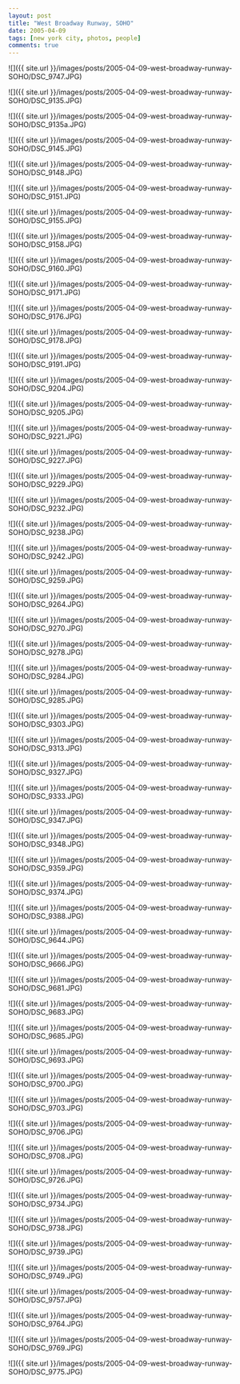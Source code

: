 ```yaml
---
layout: post
title: "West Broadway Runway, SOHO"
date: 2005-04-09
tags: [new york city, photos, people]
comments: true
---
```

![]({{ site.url }}/images/posts/2005-04-09-west-broadway-runway-SOHO/DSC_9747.JPG)

![]({{ site.url }}/images/posts/2005-04-09-west-broadway-runway-SOHO/DSC_9135.JPG)

![]({{ site.url }}/images/posts/2005-04-09-west-broadway-runway-SOHO/DSC_9135a.JPG)

![]({{ site.url }}/images/posts/2005-04-09-west-broadway-runway-SOHO/DSC_9145.JPG)

![]({{ site.url }}/images/posts/2005-04-09-west-broadway-runway-SOHO/DSC_9148.JPG)

![]({{ site.url }}/images/posts/2005-04-09-west-broadway-runway-SOHO/DSC_9151.JPG)

![]({{ site.url }}/images/posts/2005-04-09-west-broadway-runway-SOHO/DSC_9155.JPG)

![]({{ site.url }}/images/posts/2005-04-09-west-broadway-runway-SOHO/DSC_9158.JPG)

![]({{ site.url }}/images/posts/2005-04-09-west-broadway-runway-SOHO/DSC_9160.JPG)

![]({{ site.url }}/images/posts/2005-04-09-west-broadway-runway-SOHO/DSC_9171.JPG)

![]({{ site.url }}/images/posts/2005-04-09-west-broadway-runway-SOHO/DSC_9176.JPG)

![]({{ site.url }}/images/posts/2005-04-09-west-broadway-runway-SOHO/DSC_9178.JPG)

![]({{ site.url }}/images/posts/2005-04-09-west-broadway-runway-SOHO/DSC_9191.JPG)

![]({{ site.url }}/images/posts/2005-04-09-west-broadway-runway-SOHO/DSC_9204.JPG)

![]({{ site.url }}/images/posts/2005-04-09-west-broadway-runway-SOHO/DSC_9205.JPG)

![]({{ site.url }}/images/posts/2005-04-09-west-broadway-runway-SOHO/DSC_9221.JPG)

![]({{ site.url }}/images/posts/2005-04-09-west-broadway-runway-SOHO/DSC_9227.JPG)

![]({{ site.url }}/images/posts/2005-04-09-west-broadway-runway-SOHO/DSC_9229.JPG)

![]({{ site.url }}/images/posts/2005-04-09-west-broadway-runway-SOHO/DSC_9232.JPG)

![]({{ site.url }}/images/posts/2005-04-09-west-broadway-runway-SOHO/DSC_9238.JPG)

![]({{ site.url }}/images/posts/2005-04-09-west-broadway-runway-SOHO/DSC_9242.JPG)

![]({{ site.url }}/images/posts/2005-04-09-west-broadway-runway-SOHO/DSC_9259.JPG)

![]({{ site.url }}/images/posts/2005-04-09-west-broadway-runway-SOHO/DSC_9264.JPG)

![]({{ site.url }}/images/posts/2005-04-09-west-broadway-runway-SOHO/DSC_9270.JPG)

![]({{ site.url }}/images/posts/2005-04-09-west-broadway-runway-SOHO/DSC_9278.JPG)

![]({{ site.url }}/images/posts/2005-04-09-west-broadway-runway-SOHO/DSC_9284.JPG)

![]({{ site.url }}/images/posts/2005-04-09-west-broadway-runway-SOHO/DSC_9285.JPG)

![]({{ site.url }}/images/posts/2005-04-09-west-broadway-runway-SOHO/DSC_9303.JPG)

![]({{ site.url }}/images/posts/2005-04-09-west-broadway-runway-SOHO/DSC_9313.JPG)

![]({{ site.url }}/images/posts/2005-04-09-west-broadway-runway-SOHO/DSC_9327.JPG)

![]({{ site.url }}/images/posts/2005-04-09-west-broadway-runway-SOHO/DSC_9333.JPG)

![]({{ site.url }}/images/posts/2005-04-09-west-broadway-runway-SOHO/DSC_9347.JPG)

![]({{ site.url }}/images/posts/2005-04-09-west-broadway-runway-SOHO/DSC_9348.JPG)

![]({{ site.url }}/images/posts/2005-04-09-west-broadway-runway-SOHO/DSC_9359.JPG)

![]({{ site.url }}/images/posts/2005-04-09-west-broadway-runway-SOHO/DSC_9374.JPG)

![]({{ site.url }}/images/posts/2005-04-09-west-broadway-runway-SOHO/DSC_9388.JPG)

![]({{ site.url }}/images/posts/2005-04-09-west-broadway-runway-SOHO/DSC_9644.JPG)

![]({{ site.url }}/images/posts/2005-04-09-west-broadway-runway-SOHO/DSC_9666.JPG)

![]({{ site.url }}/images/posts/2005-04-09-west-broadway-runway-SOHO/DSC_9681.JPG)

![]({{ site.url }}/images/posts/2005-04-09-west-broadway-runway-SOHO/DSC_9683.JPG)

![]({{ site.url }}/images/posts/2005-04-09-west-broadway-runway-SOHO/DSC_9685.JPG)

![]({{ site.url }}/images/posts/2005-04-09-west-broadway-runway-SOHO/DSC_9693.JPG)

![]({{ site.url }}/images/posts/2005-04-09-west-broadway-runway-SOHO/DSC_9700.JPG)

![]({{ site.url }}/images/posts/2005-04-09-west-broadway-runway-SOHO/DSC_9703.JPG)

![]({{ site.url }}/images/posts/2005-04-09-west-broadway-runway-SOHO/DSC_9706.JPG)

![]({{ site.url }}/images/posts/2005-04-09-west-broadway-runway-SOHO/DSC_9708.JPG)

![]({{ site.url }}/images/posts/2005-04-09-west-broadway-runway-SOHO/DSC_9726.JPG)

![]({{ site.url }}/images/posts/2005-04-09-west-broadway-runway-SOHO/DSC_9734.JPG)

![]({{ site.url }}/images/posts/2005-04-09-west-broadway-runway-SOHO/DSC_9738.JPG)

![]({{ site.url }}/images/posts/2005-04-09-west-broadway-runway-SOHO/DSC_9739.JPG)

![]({{ site.url }}/images/posts/2005-04-09-west-broadway-runway-SOHO/DSC_9749.JPG)

![]({{ site.url }}/images/posts/2005-04-09-west-broadway-runway-SOHO/DSC_9757.JPG)

![]({{ site.url }}/images/posts/2005-04-09-west-broadway-runway-SOHO/DSC_9764.JPG)

![]({{ site.url }}/images/posts/2005-04-09-west-broadway-runway-SOHO/DSC_9769.JPG)

![]({{ site.url }}/images/posts/2005-04-09-west-broadway-runway-SOHO/DSC_9775.JPG)

